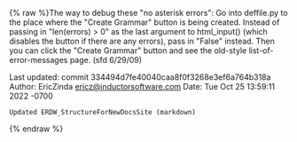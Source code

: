 {% raw %}The way to debug these "no asterisk errors": Go into deffile.py to the
place where the "Create Grammar" button is being created. Instead of
passing in "len(errors) &gt; 0" as the last argument to html\_input()
(which disables the button if there are any errors), pass in "False"
instead. Then you can click the "Create Grammar" button and see the
old-style list-of-error-messages page. (sfd 6/29/09)

Last updated: commit 334494d7fe40040caa8f0f3268e3ef6a764b318a
Author: EricZinda <ericz@inductorsoftware.com>
Date:   Tue Oct 25 13:59:11 2022 -0700

    Updated ERDW_StructureForNewDocsSite (markdown)
{% endraw %}